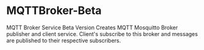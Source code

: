 # MQTTBroker-Beta
MQTT Broker Service Beta Version
Creates MQTT Mosquitto Broker publisher and client service. Client's subscribe to this broker and messages are published to their respective subscribers.
